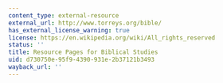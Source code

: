 ```yaml
---
content_type: external-resource
external_url: http://www.torreys.org/bible/
has_external_license_warning: true
license: https://en.wikipedia.org/wiki/All_rights_reserved
status: ''
title: Resource Pages for Biblical Studies
uid: d730750e-95f9-4390-931e-2b37121b3493
wayback_url: ''
---
```

